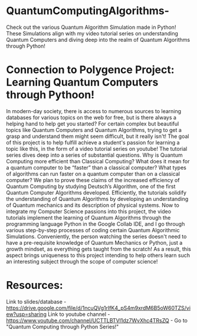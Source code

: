 # QuantumComputingAlgorithms- 

Check out the various Quantum Algorithm Simulation made in Python! These Simulations align with my video tutorial series on understanding Quantum Computers and diving deep into the realm of Quantum Algorithms through Python!

# Connection to Polygence Project: Learning Quantum Computers through Pythoon!

In modern-day society, there is access to numerous sources to learning databases for various topics on the web for free, but is there always a helping hand to help get you started? For certain complex but beautiful topics like Quantum Computers and Quantum Algorithms, trying to get a grasp and understand them might seem difficult, but it really isn't! The goal of this project is to help fulfill achieve a student's passion for learning a topic like this, in the form of a video tutorial series on youtube! The tutorial series dives deep into a series of substantial questions. Why is Quantum Computing more efficient than Classical Computing? What does it mean for a quantum computer to be “faster” than a classical computer? What types of algorithms can run faster on a quantum computer than on a classical computer? We plan to prove these claims of the increased efficiency of Quantum Computing by studying Deutsch’s Algorithm, one of the first Quantum Computer Algorithms developed. Efficiently, the tutorials solidify the understanding of Quantum Algorithms by developing an understanding of Quantum mechanics and its description of physical systems. Now to integrate my Computer Science passions into this project, the video tutorials implement the learning of Quantum Algorithms through the programming language Python in the Google Collab IDE,  and I go through various step-by-step processes of coding certain Quantum Algorithmic Simulations.  Conveniently, the person watching the series doesn't need to have a pre-requisite knowledge of Quantum Mechanics or Python, just a growth mindset, as everything gets taught from the scratch! As a result, this aspect brings uniqueness to this project intending to help others learn such an interesting subject through the scope of computer science! 

# Resources:

Link to slides/database - https://drive.google.com/file/d/1ncuQVg1rIfK4_pS4m9xrdM6B5oW60TZS/view?usp=sharing
Link to youtube channel - https://www.youtube.com/channel/UCTTLBTVl1dz7WvXhc4TRsZQ - Go to "Quantum Computing through Python Series!"
